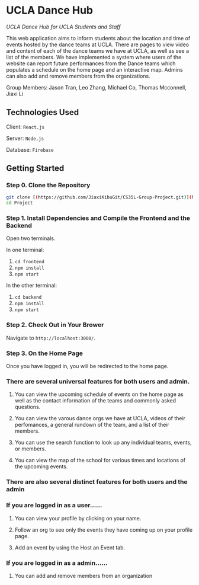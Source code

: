 # UCLA Dance Hub

_UCLA Dance Hub for UCLA Students and Staff_

This web application aims to inform students about the location and time of events hosted by the dance teams at UCLA. There are pages to view video and content of each of the dance teams we have at UCLA, as well as see a list of the members. We have implemented a system where users of the website can report future performances from the Dance teams which populates a schedule on the home page and an interactive map. Admins can also add and remove members from the organizations. 

Group Members: Jason Tran, Leo Zhang, Michael Co, Thomas Mcconnell, Jiaxi Li

## Technologies Used
Client: ```React.js```

Server: ```Node.js```

Database: ```Firebase```

## Getting Started

### Step 0. Clone the Repository
```bash
git clone [(https://github.com/JiaxiKibuGit/CS35L-Group-Project.git)](https://github.com/JiaxiKibuGit/CS35L-Group-Project.git)](https://github.com/JiaxiKibuGit/CS35L-Group-Project.git)
cd Project
```

### Step 1. Install Dependencies and Compile the Frontend and the Backend

Open two terminals.

In one terminal:
1. ```cd frontend```
2. ```npm install```
3. ```npm start```

In the other terminal:
1. ```cd backend```
2. ```npm install```
3. ```npm start```

### Step 2. Check Out in Your Brower
Navigate to ```http://localhost:3000/```. 

### Step 3. On the Home Page
Once you have logged in, you will be redirected to the home page. 

### There are several universal features for both users and admin.
1. You can view the upcoming schedule of events on the home page as well as the contact information of the teams and commonly asked questions. 

2. You can view the varous dance orgs we have at UCLA, videos of their perfomances, a general rundown of the team, and a list of their members.

3. You can use the search function to look up any individual teams, events, or members.

4. You can view the map of the school for various times and locations of the upcoming events.

### There are also several distinct features for both users and the admin
### If you are logged in as a user......
1. You can view your profile by clicking on your name.

2. Follow an org to see only the events they have coming up on your profile page. 

3. Add an event by using the Host an Event tab.

### If you are logged in as a admin......
1. You can add and remove members from an organization
